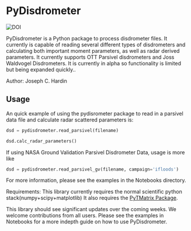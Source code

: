 # PyDisdrometer

![DOI](https://zenodo.org/badge/doi/10.5281/zenodo.9991.png)   

PyDisdrometer is a Python package to process disdrometer files. It currently is capable of reading several different types of disdrometers and calculating both important moment parameters, as well as radar derived parameters. It currently supports OTT Parsivel disdrometers and Joss Waldvogel Disdrometers. It is currently in alpha so functionality is limited but being expanded quickly..

Author: Joseph C. Hardin

## Usage

An quick example of using the pydisrometer package to read in a parsivel data file and calculate radar scattered parameters is: 

```python
dsd = pydisdrometer.read_parsivel(filename)

dsd.calc_radar_parameters() 
```

If using NASA Ground Validation Parsivel Disdrometer Data, usage is more like

```python
dsd = pydisdrometer.read_parsivel_gv(filename, campaign='ifloods')
```

For more information, please see the examples in the Notebooks directory.

Requirements:
    This library currently requires the normal scientific python stack(numpy+scipy+matplotlib)
    It also requires the [PyTMatrix Package](https://github.com/jleinonen/pytmatrix). 

This library should see significant updates over the coming weeks. We welcome contributions from all users. Please see the examples in Notebooks for a more indepth guide on how to use PyDisdrometer.


